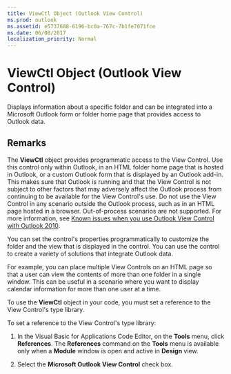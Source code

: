 ```yaml
---
title: ViewCtl Object (Outlook View Control)
ms.prod: outlook
ms.assetid: e5737688-6196-bc0a-767c-7b1fe7071fce
ms.date: 06/08/2017
localization_priority: Normal
---
```



# ViewCtl Object (Outlook View Control)

Displays information about a specific folder and can be integrated into a Microsoft Outlook form or folder home page that provides access to Outlook data.


## Remarks

The  **ViewCtl** object provides programmatic access to the View Control. Use this control only within Outlook, in an HTML folder home page that is hosted in Outlook, or a custom Outlook form that is displayed by an Outlook add-in. This makes sure that Outlook is running and that the View Control is not subject to other factors that may adversely affect the Outlook process from continuing to be available for the View Control's use. Do not use the View Control in any scenario outside the Outlook process, such as in an HTML page hosted in a browser. Out-of-process scenarios are not supported. For more information, see [Known issues when you use Outlook View Control with Outlook 2010](https://support.microsoft.com/kb/2511230).

You can set the control's properties programmatically to customize the folder and the view that is displayed in the control. You can use the control to create a variety of solutions that integrate Outlook data.

For example, you can place multiple View Controls on an HTML page so that a user can view the contents of more than one folder in a single window. This can be useful in a scenario where you want to display calendar information for more than one user at a time.

To use the  **ViewCtl** object in your code, you must set a reference to the View Control's type library.

To set a reference to the View Control's type library:


1. In the Visual Basic for Applications Code Editor, on the  **Tools** menu, click **References**. The  **References** command on the **Tools** menu is available only when a **Module** window is open and active in **Design** view.
    
2. Select the  **Microsoft Outlook View Control** check box.
    

